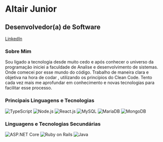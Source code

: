 # Altair Junior

## Desenvolvedor(a) de Software

[LinkedIn](https://www.linkedin.com/in/altairjuniordev/)


### Sobre Mim

Sou ligado a tecnologia desde muito cedo e após conhecer o universo da programação iniciei a faculdade de Analise e desenvolvimento de sistemas. Onde comecei por esse mundo do código.
 Trabalho de maneira clara e objetiva na hora de codar , utilizando os princípios do Clean Code. Tento cada vez mais me aprofundar em conhecimento e novas tecnologias para facilitar esse processo.

### Principais Linguagens e Tecnologias

![TypeScript](https://img.shields.io/badge/-TypeScript-3178C6?logo=typescript&logoColor=white&style=flat-square)
![Node.js](https://img.shields.io/badge/-Node.js-339933?logo=node.js&logoColor=white&style=flat-square)
![React.js](https://img.shields.io/badge/-React.js-61DAFB?logo=react&logoColor=white&style=flat-square)
![MySQL](https://img.shields.io/badge/-MySQL-4479A1?logo=mysql&logoColor=white&style=flat-square)
![MariaDB](https://img.shields.io/badge/-MariaDB-003545?logo=mariadb&logoColor=white&style=flat-square)
![MongoDB](https://img.shields.io/badge/-MongoDB-47A248?logo=mongodb&logoColor=white&style=flat-square)

### Linguagens e Tecnologias Secundárias

![ASP.NET Core](https://img.shields.io/badge/-ASP.NET%20Core-512BD4?logo=.net&logoColor=white&style=flat-square)
![Ruby on Rails](https://img.shields.io/badge/-Ruby%20on%20Rails-CC0000?logo=ruby&logoColor=white&style=flat-square)
![Java](https://img.shields.io/badge/-Java-007396?logo=java&logoColor=white&style=flat-square)
